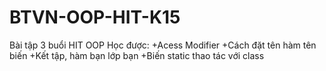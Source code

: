 # BTVN-OOP-HIT-K15
Bài tập 3 buổi HIT OOP 
Học được: 
+Acess Modifier 
+Cách đặt tên hàm tên biến 
+Kết tập, hàm bạn lớp bạn 
+Biến static 
thao tác với class
